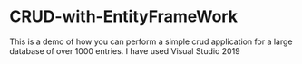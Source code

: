 # CRUD-with-EntityFrameWork
This is a demo of how you can perform a simple crud application for a large database of over 1000 entries. 
I have used Visual Studio 2019
